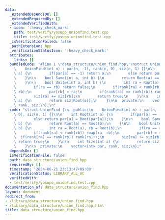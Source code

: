 ```yaml
---
data:
  _extendedDependsOn: []
  _extendedRequiredBy: []
  _extendedVerifiedWith:
  - icon: ':heavy_check_mark:'
    path: test/verify/yosupo_unionfind.test.cpp
    title: test/verify/yosupo_unionfind.test.cpp
  _isVerificationFailed: false
  _pathExtension: hpp
  _verificationStatusIcon: ':heavy_check_mark:'
  attributes:
    links: []
  bundledCode: "#line 1 \"data_structure/union_find.hpp\"\nstruct UnionFind {\n  public:\n\
    \    UnionFind(int n) : par(n, -1), rank(n, 0), siz(n, 1) {}\n\n    int Root(int\
    \ a) {\n        if(par[a] == -1) return a;\n        else return par[a] = Root(par[a]);\n\
    \    }\n\n    bool Same(int a, int b) {\n        return Root(a) == Root(b);\n\
    \    }\n\n    bool Unite(int a, int b) {\n        int ra = Root(a), rb = Root(b);\n\
    \        if(ra == rb) return false;\n        if(rank[ra] < rank[rb]) swap(ra,\
    \ rb);\n        par[rb] = ra;\n        if(rank[ra] == rank[rb]) rank[ra]++;\n\
    \        siz[ra] += siz[rb];\n        return true;\n    }\n\n    int Size(int\
    \ a) {\n        return siz[Root(a)];\n    }\n\n  private:\n    vector<int> par,\
    \ rank, siz;\n};\n"
  code: "struct UnionFind {\n  public:\n    UnionFind(int n) : par(n, -1), rank(n,\
    \ 0), siz(n, 1) {}\n\n    int Root(int a) {\n        if(par[a] == -1) return a;\n\
    \        else return par[a] = Root(par[a]);\n    }\n\n    bool Same(int a, int\
    \ b) {\n        return Root(a) == Root(b);\n    }\n\n    bool Unite(int a, int\
    \ b) {\n        int ra = Root(a), rb = Root(b);\n        if(ra == rb) return false;\n\
    \        if(rank[ra] < rank[rb]) swap(ra, rb);\n        par[rb] = ra;\n      \
    \  if(rank[ra] == rank[rb]) rank[ra]++;\n        siz[ra] += siz[rb];\n       \
    \ return true;\n    }\n\n    int Size(int a) {\n        return siz[Root(a)];\n\
    \    }\n\n  private:\n    vector<int> par, rank, siz;\n};"
  dependsOn: []
  isVerificationFile: false
  path: data_structure/union_find.hpp
  requiredBy: []
  timestamp: '2024-06-21 23:13:47+09:00'
  verificationStatus: LIBRARY_ALL_AC
  verifiedWith:
  - test/verify/yosupo_unionfind.test.cpp
documentation_of: data_structure/union_find.hpp
layout: document
redirect_from:
- /library/data_structure/union_find.hpp
- /library/data_structure/union_find.hpp.html
title: data_structure/union_find.hpp
---
```

